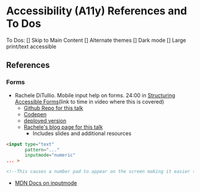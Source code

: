 
# Accessibility (A11y) References and To Dos

To Dos:
[] Skip to Main Content
[] Alternate themes
	[] Dark mode
	[] Large print/text accessible

## References

### Forms

- Rachele DiTullio. Mobile input help on forms. 24:00 in [Structuring Accessible Forms](https://youtu.be/hc_mWh4T2bE?t=1445)(link to time in video where this is covered)
	- [Github Repo for this talk](https://github.com/racheleditullio/accessible-form-example)
	- [Codepen](https://codepen.io/racheleditullio/pen/oNwZdOg)
	- [deployed version](https://racheleditullio.com/accessible-form-example/)
	- [Rachele's blog page for this talk](https://racheleditullio.com/talks/accessible-forms/)
		- Includes slides and additional resources
```html
<input type="text" 
	   pattern="..."
	   inputmode="numeric"
... >

<!--This causes a number pad to appear on the screen making it easier to input numbers on mobile devices -->
```

- [MDN Docs on inputmode](https://developer.mozilla.org/en-US/docs/Web/HTML/Global_attributes/inputmode)

